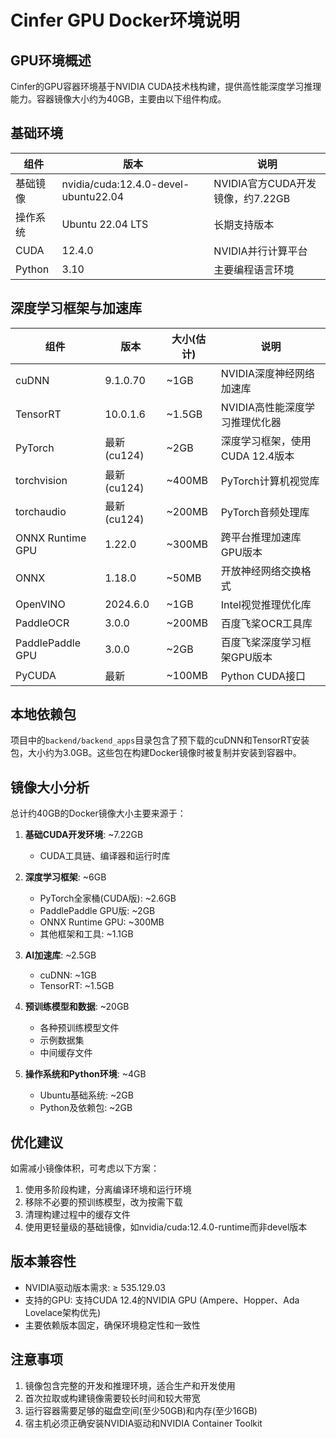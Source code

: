 # Cinfer GPU Docker环境说明

## GPU环境概述

Cinfer的GPU容器环境基于NVIDIA CUDA技术栈构建，提供高性能深度学习推理能力。容器镜像大小约为40GB，主要由以下组件构成。

## 基础环境

| 组件 | 版本 | 说明 |
|------|------|------|
| 基础镜像 | nvidia/cuda:12.4.0-devel-ubuntu22.04 | NVIDIA官方CUDA开发镜像，约7.22GB |
| 操作系统 | Ubuntu 22.04 LTS | 长期支持版本 |
| CUDA | 12.4.0 | NVIDIA并行计算平台 |
| Python | 3.10 | 主要编程语言环境 |

## 深度学习框架与加速库

| 组件 | 版本 | 大小(估计) | 说明 |
|------|------|------------|------|
| cuDNN | 9.1.0.70 | ~1GB | NVIDIA深度神经网络加速库 |
| TensorRT | 10.0.1.6 | ~1.5GB | NVIDIA高性能深度学习推理优化器 |
| PyTorch | 最新(cu124) | ~2GB | 深度学习框架，使用CUDA 12.4版本 |
| torchvision | 最新(cu124) | ~400MB | PyTorch计算机视觉库 |
| torchaudio | 最新(cu124) | ~200MB | PyTorch音频处理库 |
| ONNX Runtime GPU | 1.22.0 | ~300MB | 跨平台推理加速库GPU版本 |
| ONNX | 1.18.0 | ~50MB | 开放神经网络交换格式 |
| OpenVINO | 2024.6.0 | ~1GB | Intel视觉推理优化库 |
| PaddleOCR | 3.0.0 | ~200MB | 百度飞桨OCR工具库 |
| PaddlePaddle GPU | 3.0.0 | ~2GB | 百度飞桨深度学习框架GPU版本 |
| PyCUDA | 最新 | ~100MB | Python CUDA接口 |

## 本地依赖包

项目中的`backend/backend_apps`目录包含了预下载的cuDNN和TensorRT安装包，大小约为3.0GB。这些包在构建Docker镜像时被复制并安装到容器中。

## 镜像大小分析

总计约40GB的Docker镜像大小主要来源于：

1. **基础CUDA开发环境**: ~7.22GB
   - CUDA工具链、编译器和运行时库

2. **深度学习框架**: ~6GB
   - PyTorch全家桶(CUDA版): ~2.6GB
   - PaddlePaddle GPU版: ~2GB
   - ONNX Runtime GPU: ~300MB
   - 其他框架和工具: ~1.1GB

3. **AI加速库**: ~2.5GB
   - cuDNN: ~1GB
   - TensorRT: ~1.5GB

4. **预训练模型和数据**: ~20GB
   - 各种预训练模型文件
   - 示例数据集
   - 中间缓存文件

5. **操作系统和Python环境**: ~4GB
   - Ubuntu基础系统: ~2GB
   - Python及依赖包: ~2GB

## 优化建议

如需减小镜像体积，可考虑以下方案：

1. 使用多阶段构建，分离编译环境和运行环境
2. 移除不必要的预训练模型，改为按需下载
3. 清理构建过程中的缓存文件
4. 使用更轻量级的基础镜像，如nvidia/cuda:12.4.0-runtime而非devel版本

## 版本兼容性

- NVIDIA驱动版本需求: ≥ 535.129.03
- 支持的GPU: 支持CUDA 12.4的NVIDIA GPU (Ampere、Hopper、Ada Lovelace架构优先)
- 主要依赖版本固定，确保环境稳定性和一致性

## 注意事项

1. 镜像包含完整的开发和推理环境，适合生产和开发使用
2. 首次拉取或构建镜像需要较长时间和较大带宽
3. 运行容器需要足够的磁盘空间(至少50GB)和内存(至少16GB)
4. 宿主机必须正确安装NVIDIA驱动和NVIDIA Container Toolkit 